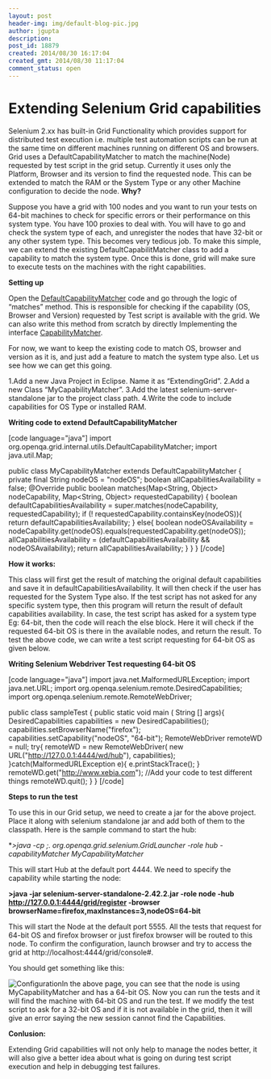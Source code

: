 ```yaml
---
layout: post
header-img: img/default-blog-pic.jpg
author: jgupta
description: 
post_id: 18879
created: 2014/08/30 16:17:04
created_gmt: 2014/08/30 11:17:04
comment_status: open
---
```


# Extending Selenium Grid capabilities

Selenium 2.xx has built-in Grid Functionality which provides support for distributed test execution i.e. multiple test automation scripts can be run at the same time on different machines running on different OS and browsers. Grid uses a DefaultCapabilityMatcher to match the machine(Node) requested by test script in the grid setup. Currently it uses only the Platform, Browser and its version to find the requested node. This can be extended to match the RAM or the System Type or any other Machine configuration to decide the node.  **Why?**

Suppose you have a grid with 100 nodes and you want to run your tests on 64-bit machines to check for specific errors or their performance on this system type. You have 100 proxies to deal with. You will have to go and check the system type of each, and unregister the nodes that have 32-bit or any other system type. This becomes very tedious job. To make this simple, we can extend the existing DefaultCapabilitMatcher class to add a capability to match the system type. Once this is done, grid will make sure to execute tests on the machines with the right capabilities.

**Setting up**

Open the [DefaultCapabilityMatcher][1] code and go through the logic of “matches” method. This is responsible for checking if the capability (OS, Browser and Version) requested by Test script is available with the grid. We can also write this method from scratch by directly Implementing the interface [CapabilityMatcher][2].

For now, we want to keep the existing code to match OS, browser and version as it is, and just add a feature to match the system type also. Let us see how we can get this going.

1.Add a new Java Project in Eclipse. Name it as “ExtendingGrid”. 2.Add a new Class “MyCapabilityMatcher”. 3.Add the latest selenium-server-standalone jar to the project class path. 4.Write the code to include capabilities for OS Type or installed RAM.

**Writing code to extend DefaultCapabilityMatcher**

[code language="java"] import org.openqa.grid.internal.utils.DefaultCapabilityMatcher; import java.util.Map;

public class MyCapabilityMatcher extends DefaultCapabilityMatcher { private final String nodeOS = "nodeOS"; boolean allCapabilitiesAvailability = false; @Override public boolean matches(Map<String, Object> nodeCapability, Map<String, Object> requestedCapability) { boolean defaultCapabilitiesAvailability = super.matches(nodeCapability, requestedCapability); if (! requestedCapability.containsKey(nodeOS)){ return defaultCapabilitiesAvailability; } else{ boolean nodeOSAvailability = nodeCapability.get(nodeOS).equals(requestedCapability.get(nodeOS)); allCapabilitiesAvailability = (defaultCapabilitiesAvailability && nodeOSAvailability); return allCapabilitiesAvailability; } } } [/code]

**How it works:**

This class will first get the result of matching the original default capabilities and save it in defaultCapabilitiesAvailability. It will then check if the user has requested for the System Type also. If the test script has not asked for any specific system type, then this program will return the result of default capabilities availability. In case, the test script has asked for a system type Eg: 64-bit, then the code will reach the else block. Here it will check if the requested 64-bit OS is there in the available nodes, and return the result. To test the above code, we can write a test script requesting for 64-bit OS as given below.

**Writing Selenium Webdriver Test requesting 64-bit OS**

[code language="java"] import java.net.MalformedURLException; import java.net.URL; import org.openqa.selenium.remote.DesiredCapabilities; import org.openqa.selenium.remote.RemoteWebDriver;

public class sampleTest { public static void main ( String [] args){ DesiredCapabilities capabilities = new DesiredCapabilities(); capabilities.setBrowserName("firefox"); capabilities.setCapability("nodeOS", "64-bit"); RemoteWebDriver remoteWD = null; try{ remoteWD = new RemoteWebDriver( new URL("http://127.0.0.1:4444/wd/hub"), capabilities); }catch(MalformedURLException e){ e.printStackTrace(); } remoteWD.get("http://www.xebia.com"); //Add your code to test different things remoteWD.quit(); } } [/code]

**Steps to run the test**

To use this in our Grid setup, we need to create a jar for the above project. Place it along with selenium standalone jar and add both of them to the classpath. Here is the sample command to start the hub:

**>java -cp *;. org.openqa.grid.selenium.GridLauncher -role hub -capabilityMatcher MyCapabilityMatcher**

This will start Hub at the default port 4444. We need to specify the capability while starting the node:

**>java -jar selenium-server-standalone-2.42.2.jar -role node -hub http://127.0.0.1:4444/grid/register -browser browserName=firefox,maxInstances=3,nodeOS=64-bit**

This will start the Node at the default port 5555. All the tests that request for 64-bit OS and firefox browser or just firefox browser will be routed to this node. To confirm the configuration, launch browser and try to access the grid at http://localhost:4444/grid/console#.

You should get something like this:

![Configuration][3]In the above page, you can see that the node is using MyCapabilityMatcher and has a 64-bit OS. Now you can run the tests and it will find the machine with 64-bit OS and run the test. If we modify the test script to ask for a 32-bit OS and if it is not available in the grid, then it will give an error saying the new session cannot find the Capabilities.

**Conlusion:**

Extending Grid capabilities will not only help to manage the nodes better, it will also give a better idea about what is going on during test script execution and help in debugging test failures.

   [1]: https://code.google.com/p/selenium/source/browse/java/server/src/org/openqa/grid/internal/utils/DefaultCapabilityMatcher.java?spec=svn95dd5912a5c741eacf1c0ea9a37abd494deb79d8&name=selenium-2.23.0&r=95dd5912a5c741eacf1c0ea9a37abd494deb79d8 (DefaultCapabilityMatcher)
   [2]: https://code.google.com/p/selenium/source/browse/java/server/src/org/openqa/grid/internal/utils/CapabilityMatcher.java (CapabilityMatcher)
   [3]: http://xebee.xebia.in/wp-content/uploads/2014/08/Configuration.png